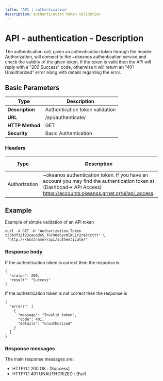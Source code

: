 ```yaml
---
title: 'API | authentication'
description: authentication token validation
---
```


# API - authentication - Description
The authentication call, given an authentication token through the header Authorization, will
connect to the ~okeanos authentication service and check the validity of the given token. If
the token is valid then the API will reply with a "200 Success" code, otherwise it will return
an "401 Unauthorized" error along with details regarding the error.

## Basic Parameters
|Type             | Description
|-----------------|--------------------------
| **Description** | Authentication token validation
| **URL**         | /api/authenticate/
| **HTTP Method** | GET
| **Security**    | Basic Authentication

### Headers

Type          | Description          | Required | Default value | Example value
------------- | -------------------- | -------- | ------------- | ----------------------------
Authorization | ~okeanos authentication token. If you have an account you may find the authentication token at (Dashboad-> API Access) https://accounts.okeanos.grnet.gr/ui/api_access. | `Yes`    | None          | Token tJ3b3f32f23ceuqdoS_..

## Example
Example of simple validation of an API token

```
curl -X GET -H "Authorization:Token tJ3b3f32f23ceuqdoS_TH7m0d6yxmlWL1r2ralKcttY" \
 'http://<hostname>/api/authenticate/'
```

### Response body
If the authentication token is correct then the response is

```
{
  "status": 200,
  "result": "Success"
}
```

If the authentication token is not correct then the response is

```
{
  "errors": [
    {
      "message": "Invalid token",
      "code": 401,
      "details": "unauthorized"
    }
  ]
}
```

### Response messages
The main response messages are:

 - HTTP/1.1 200 OK : (Success)
 - HTTP/1.1 401 UNAUTHORIZED : (Fail)
